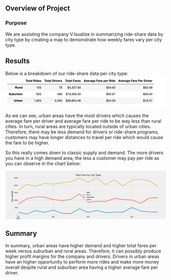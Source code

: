 ## Overview of Project

### Purpose
We are assisting the company V.Isualize in summarizing ride-share data by city type by creating a map to demonstrate how weekly fares vary per city type.

## Results

Below is a breakdown of our ride-share data per city type:
![alt text]( https://github.com/lopezroxann/PyBer_Analysis/blob/main/analysis/PyBer_breakdown.png)<br/>

As we can see, urban areas have the most drivers which causes the average fare per driver and average fare per ride to be way less than rural cities. In turn, rural areas are typically located outside of urban cities. Therefore, there may be less demand for drivers or ride-share programs, customers may have longer distances to travel per ride which would cause the fare to be higher. 

So this really comes down to classic supply and demand. The more drivers you have in a high demand area, the less a customer may pay per ride as you can observe in the chart below:

![alt text]( https://github.com/lopezroxann/PyBer_Analysis/blob/main/analysis/Pyber_fare_summary.png)<br/>

## Summary
In summary, urban areas have higher demand and higher total fares per week versus suburban and rural areas. Therefore, it can possibly produce higher profit margins for the company and drivers. Drivers in urban areas have an higher opportunity to perform more rides and make more money overall despite rural and suburban area having a higher average fare per driver.
